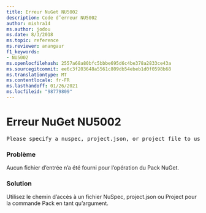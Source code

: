 ```yaml
---
title: Erreur NuGet NU5002
description: Code d’erreur NU5002
author: mishra14
ms.author: jodou
ms.date: 8/3/2018
ms.topic: reference
ms.reviewer: anangaur
f1_keywords:
- NU5002
ms.openlocfilehash: 2557a68a80bfc5bbbe695d6c4be378a2833ce43a
ms.sourcegitcommit: ee6c3f203648a5561c809db54ebeb1d0f0598b68
ms.translationtype: MT
ms.contentlocale: fr-FR
ms.lasthandoff: 01/26/2021
ms.locfileid: "98779809"
---
```

# <a name="nuget-error-nu5002"></a>Erreur NuGet NU5002
<pre>Please specify a nuspec, project.json, or project file to use.</pre>

### <a name="issue"></a>Problème

Aucun fichier d’entrée n’a été fourni pour l’opération du Pack NuGet.


### <a name="solution"></a>Solution

Utilisez le chemin d’accès à un fichier NuSpec, project.json ou Project pour la commande Pack en tant qu’argument.

